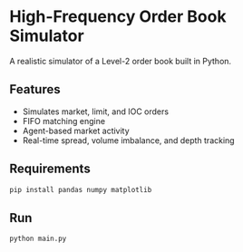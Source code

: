 # High-Frequency Order Book Simulator

A realistic simulator of a Level-2 order book built in Python.

## Features

- Simulates market, limit, and IOC orders
- FIFO matching engine
- Agent-based market activity
- Real-time spread, volume imbalance, and depth tracking

## Requirements

```bash
pip install pandas numpy matplotlib
```

## Run

```bash
python main.py
```
